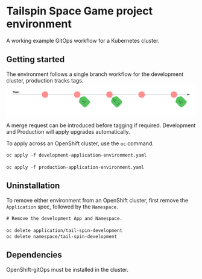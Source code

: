 # Tailspin Space Game project environment

A working example GitOps workflow for a Kubernetes cluster.

## Getting started

The environment follows a single branch workflow for the development cluster, production tracks tags.
![Git workflow](doc/images/gitflow.png)

A merge request can be introduced before tagging if required. Development and Production will apply upgrades automatically.

To apply across an OpenShift cluster, use the `oc` command.

```
oc apply -f development-application-environment.yaml

oc apply -f production-application-environment.yaml
```

## Uninstallation
To remove either environment from an OpenShift cluster, first remove the `Application` spec, followed by the `Namespace`.

```
# Remove the development App and Namespace.

oc delete application/tail-spin-development
oc delete namespace/tail-spin-development
```

## Dependencies
OpenShift-gitOps must be installed in the cluster.